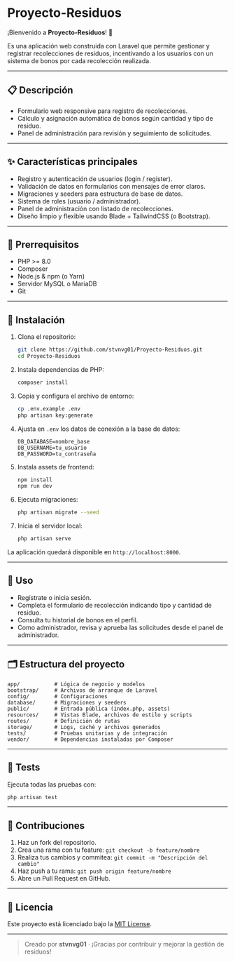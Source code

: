 # Proyecto-Residuos

¡Bienvenido a **Proyecto-Residuos**! 🌱

Es una aplicación web construida con Laravel que permite gestionar y registrar recolecciones de residuos, incentivando a los usuarios con un sistema de bonos por cada recolección realizada.

---

## 📋 Descripción

* Formulario web responsive para registro de recolecciones.
* Cálculo y asignación automática de bonos según cantidad y tipo de residuo.
* Panel de administración para revisión y seguimiento de solicitudes.

---

## ✨ Características principales

* Registro y autenticación de usuarios (login / register).
* Validación de datos en formularios con mensajes de error claros.
* Migraciones y seeders para estructura de base de datos.
* Sistema de roles (usuario / administrador).
* Panel de administración con listado de recolecciones.
* Diseño limpio y flexible usando Blade + TailwindCSS (o Bootstrap).

---

## 🚀 Prerrequisitos

* PHP >= 8.0
* Composer
* Node.js & npm (o Yarn)
* Servidor MySQL o MariaDB
* Git

---

## 🔧 Instalación

1. Clona el repositorio:

   ```bash
   git clone https://github.com/stvnvg01/Proyecto-Residuos.git
   cd Proyecto-Residuos
   ```
2. Instala dependencias de PHP:

   ```bash
   composer install
   ```
3. Copia y configura el archivo de entorno:

   ```bash
   cp .env.example .env
   php artisan key:generate
   ```
4. Ajusta en `.env` los datos de conexión a la base de datos:

   ```env
   DB_DATABASE=nombre_base
   DB_USERNAME=tu_usuario
   DB_PASSWORD=tu_contraseña
   ```
5. Instala assets de frontend:

   ```bash
   npm install
   npm run dev
   ```
6. Ejecuta migraciones:

   ```bash
   php artisan migrate --seed
   ```
7. Inicia el servidor local:

   ```bash
   php artisan serve
   ```

La aplicación quedará disponible en `http://localhost:8000`.

---

## 💼 Uso

* Regístrate o inicia sesión.
* Completa el formulario de recolección indicando tipo y cantidad de residuo.
* Consulta tu historial de bonos en el perfil.
* Como administrador, revisa y aprueba las solicitudes desde el panel de administrador.

---

## 🗂️ Estructura del proyecto

```
app/           # Lógica de negocio y modelos
bootstrap/     # Archivos de arranque de Laravel
config/        # Configuraciones
database/      # Migraciones y seeders
public/        # Entrada pública (index.php, assets)
resources/     # Vistas Blade, archivos de estilo y scripts
routes/        # Definición de rutas
storage/       # Logs, caché y archivos generados
tests/         # Pruebas unitarias y de integración
vendor/        # Dependencias instaladas por Composer
```

---

## 🧪 Tests

Ejecuta todas las pruebas con:

```bash
php artisan test
```

---

## 🤝 Contribuciones

1. Haz un fork del repositorio.
2. Crea una rama con tu feature: `git checkout -b feature/nombre`
3. Realiza tus cambios y commitea: `git commit -m "Descripción del cambio"`
4. Haz push a tu rama: `git push origin feature/nombre`
5. Abre un Pull Request en GitHub.

---

## 📄 Licencia

Este proyecto está licenciado bajo la [MIT License](LICENSE).

---

> Creado por **stvnvg01** · ¡Gracias por contribuir y mejorar la gestión de residuos!

